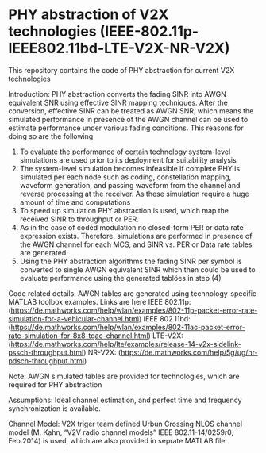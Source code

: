 # PHY abstraction of V2X technologies (IEEE-802.11p-IEEE802.11bd-LTE-V2X-NR-V2X)

This repository contains the code of PHY abstraction for current V2X technologies

Introduction:
PHY abstraction converts the fading SINR into AWGN equivalent SNR using effective SINR mapping techniques. After the conversion, effective SINR can be treated as AWGN SNR, which means the simulated performance in presence of the AWGN channel can be used to estimate performance under various fading conditions. This reasons for doing so are the following
1) To evaluate the performance of certain technology system-level simulations are used prior to its deployment for suitability analysis
2) The system-level simulation becomes infeasible if complete PHY is simulated per each node such as coding, constellation mapping, waveform generation, and passing waveform from the channel and reverse processing at the receiver. As these simulation require a huge amount of time and computations
3) To speed up simulation PHY abstraction is used, which map the received SINR to throughput or PER. 
4) As in the case of coded modulation no closed-form PER or data rate expression exists. Therefore, simulations are performed in presence of the AWGN channel for each MCS, and SINR vs. PER or Data rate tables are generated.
5) Using the PHY abstraction algorithms the fading SINR per symbol is converted to single AWGN equivalent SINR which then could be used to evaluate performance using the generated tablöes in step (4)

Code related details:
AWGN tables are generated using technology-specific MATLAB toolbox examples. Links are here
IEEE 802.11p: (https://de.mathworks.com/help/wlan/examples/802-11p-packet-error-rate-simulation-for-a-vehicular-channel.html)
IEEE 802.11bd: (https://de.mathworks.com/help/wlan/examples/802-11ac-packet-error-rate-simulation-for-8x8-tgac-channel.html)
LTE-V2X: (https://de.mathworks.com/help/lte/examples/release-14-v2x-sidelink-pssch-throughput.html)
NR-V2X: (https://de.mathworks.com/help/5g/ug/nr-pdsch-throughput.html)

Note: AWGN simulated tables are provided for technologies, which are required for PHY abstraction


Assumptions:
Ideal channel estimation, and perfect time and frequency synchronization is available. 


Channel Model:
V2X triger team defined Urbun Crossing NLOS channel model (M. Kahn, “V2V radio channel models” IEEE 802.11-14/0259r0, Feb.2014) is used, which are also provided in seprate MATLAB file.

